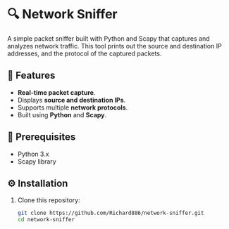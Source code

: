 # 🔍 Network Sniffer

A simple packet sniffer built with Python and Scapy that captures and analyzes network traffic. This tool prints out the source and destination IP addresses, and the protocol of the captured packets.

## 🚀 Features
- **Real-time packet capture**.
- Displays **source and destination IPs**.
- Supports multiple **network protocols**.
- Built using **Python** and **Scapy**.

## 📜 Prerequisites
- Python 3.x
- Scapy library

## ⚙️ Installation

1. Clone this repository:
   ```bash
   git clone https://github.com/Richard886/network-sniffer.git
   cd network-sniffer
